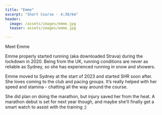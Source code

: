```yaml
---
title: "Emme"
excerpt: "Short Course - 4:30/km"
header:
  image: /assets/images/emme.jpg
  teaser: assets/images/emme.jpg

---
```


Meet Emme

Emme properly started running (aka downloaded Strava) during the lockdown in 2020. Being from the UK, running conditions are never as reliable as Sydney, so she has experienced running in snow and showers. 

Emme moved to Sydney at the start of 2023 and started SHR soon after. She loves coming to the club and pacing groups. It’s really helped with her speed and stamina - chatting all the way around the course. 

She did plan on doing the marathon, but injury saved her from the heat. A marathon debut is set for next year though, and maybe she'll finally get a smart watch to assist with the training ;)